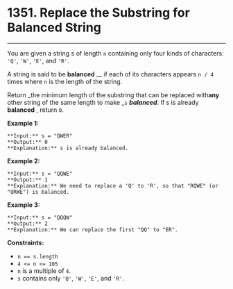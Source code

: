 # 1351. Replace the Substring for Balanced String

---

You are given a string s of length `n` containing only four kinds of characters: `'Q'`, `'W'`, `'E'`, and `'R'`.

A string is said to be **balanced** __ if each of its characters appears `n / 4` times where `n` is the length of the string.

Return _the minimum length of the substring that can be replaced with**any** other string of the same length to make _`s` _**balanced**_. If s is already **balanced** , return `0`.

 

**Example 1:**
    
    **Input:** s = "QWER"
    **Output:** 0
    **Explanation:** s is already balanced.

**Example 2:**
    
    **Input:** s = "QQWE"
    **Output:** 1
    **Explanation:** We need to replace a 'Q' to 'R', so that "RQWE" (or "QRWE") is balanced.

**Example 3:**
    
    **Input:** s = "QQQW"
    **Output:** 2
    **Explanation:** We can replace the first "QQ" to "ER". 

 

**Constraints:**

  * `n == s.length`
  * `4 <= n <= 105`
  * `n` is a multiple of `4`.
  * `s` contains only `'Q'`, `'W'`, `'E'`, and `'R'`.


